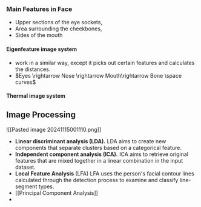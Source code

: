 


### Main Features in Face
- Upper sections of the eye sockets,
- Area surrounding the cheekbones,
- Sides of the mouth




#### Eigenfeature image system
- work in a similar way, except it picks out certain features and calculates the distances.
- $Eyes \rightarrow Nose \rightarrow Mouth\rightarrow Bone \space curves$
#### Thermal image system



## Image Processing 
![[Pasted image 20241115001110.png]]



- **Linear discriminant analysis (LDA).** LDA aims to create new components that separate clusters based on a categorical feature. 
- **Independent component analysis (ICA).** ICA aims to retrieve original features that are mixed together in a linear combination in the input dataset. 
- **Local Feature Analysis** (LFA) LFA uses the person's facial contour lines calculated through the detection process to examine and classify line-segment types.
- [[Principal Component Analysis]]
- 